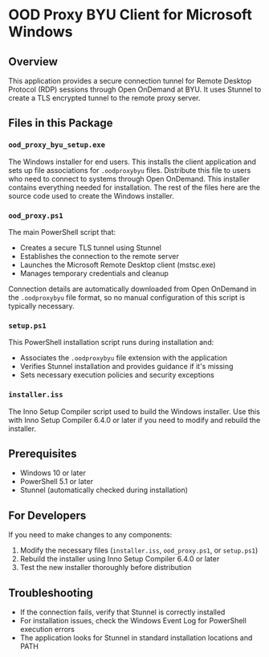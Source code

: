 # OOD Proxy BYU Client for Microsoft Windows

## Overview
This application provides a secure connection tunnel for Remote Desktop Protocol (RDP) sessions through Open OnDemand at BYU. It uses Stunnel to create a TLS encrypted tunnel to the remote proxy server.

## Files in this Package

### `ood_proxy_byu_setup.exe`
The Windows installer for end users. This installs the client application and sets up file associations for `.oodproxybyu` files. Distribute this file to users who need to connect to systems through Open OnDemand.  This installer contains everything needed for installation.  The rest of the files here are the source code used to create the Windows installer.

### `ood_proxy.ps1`
The main PowerShell script that:
- Creates a secure TLS tunnel using Stunnel
- Establishes the connection to the remote server
- Launches the Microsoft Remote Desktop client (mstsc.exe)
- Manages temporary credentials and cleanup

Connection details are automatically downloaded from Open OnDemand in the `.oodproxybyu` file format, so no manual configuration of this script is typically necessary.

### `setup.ps1`
This PowerShell installation script runs during installation and:
- Associates the `.oodproxybyu` file extension with the application
- Verifies Stunnel installation and provides guidance if it's missing
- Sets necessary execution policies and security exceptions

### `installer.iss`
The Inno Setup Compiler script used to build the Windows installer. Use this with Inno Setup Compiler 6.4.0 or later if you need to modify and rebuild the installer.

## Prerequisites
- Windows 10 or later
- PowerShell 5.1 or later
- Stunnel (automatically checked during installation)

## For Developers
If you need to make changes to any components:
1. Modify the necessary files (`installer.iss`, `ood_proxy.ps1`, or `setup.ps1`)
2. Rebuild the installer using Inno Setup Compiler 6.4.0 or later
3. Test the new installer thoroughly before distribution

## Troubleshooting
- If the connection fails, verify that Stunnel is correctly installed
- For installation issues, check the Windows Event Log for PowerShell execution errors
- The application looks for Stunnel in standard installation locations and PATH
